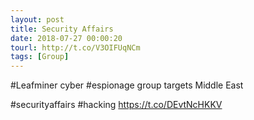 ```yaml
---
layout: post
title: Security Affairs
date: 2018-07-27 00:00:20
tourl: http://t.co/V3OIFUqNCm
tags: [Group]
---
```

#Leafminer cyber #espionage group targets Middle East

#securityaffairs #hacking https://t.co/DEvtNcHKKV